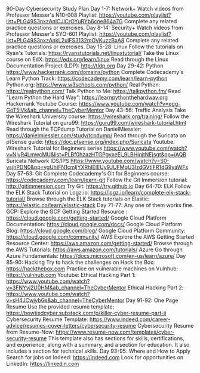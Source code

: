 90-Day Cybersecurity Study Plan
Day 1-7: Network+
Watch videos from Professor Messer's N10-008 Playlist: https://youtube.com/playlist?list=PLG49S3nxzAnlCJiCrOYuRYb6cne864a7G
Complete any related practice questions or exercises.
Day 8-14: Security+
Watch videos from Professor Messer's SYO-601 Playlist: https://youtube.com/playlist?list=PLG49S3nxzAnkL2ulFS3132mOVKuzzBxA8
Complete any related practice questions or exercises.
Day 15-28: Linux
Follow the tutorials on Ryan's Tutorials: https://ryanstutorials.net/linuxtutorial/
Take the Linux course on EdX: https://edx.org/learn/linux
Read through the Linux Documentation Project (LDP): http://tldp.org
Day 29-42: Python
https://www.hackerrank.com/domains/python
Complete Codecademy's Learn Python Track: https://codecademy.com/learn/learn-python
Python.org: https://www.w3schools.com/python/
Real Python: https://realpython.com/
Talk Python to Me: https://talkpython.fm/
Read "Learn Python the Hard Way": https://learnpythonthehardway.org
Hackerrank
Youtube Course:
https://www.youtube.com/watch?v=egg-GoT5iVk&ab_channel=TheCyberMentor
Day 43-56: Traffic Analysis
Take the Wireshark University course: https://wireshark.org/training/
Follow the Wireshark Tutorial on guru99: https://guru99.com/wireshark-tutorial.html
Read through the TCPdump Tutorial on DanielMiessler: https://danielmiessler.com/study/tcpdump/
Read through the Suricata on pfSense guide: https://doc.pfsense.org/index.php/Suricata
Youtube:
Wireshark Tutorial for Beginners series https://www.youtube.com/watch?v=NjvR4LmwcMU&list=PLBf0hzazHTGPgyxeEj_9LBHiqjtNEjsgt&pp=iAQB
Suricata Network IDS/IPS https://www.youtube.com/watch?v=S0-vsjhPDN0&pp=ygUhIFN1cmljYXRhIElEUy9JUFMgU3lzdGVtIFR1dG9yaWFs
Day 57-63: Git
Complete Codecademy's Git for Beginners course: https://codecademy.com/learn/learn-git
Follow the Git Immersion tutorial: http://gitimmersion.com
Try Git: https://try.github.io
Day 64-70: ELK
Follow the ELK Stack Tutorial on Logz.io: https://logz.io/learn/complete-elk-stack-tutorial/
Browse through the ELK Stack tutorials on Elastic: https://elastic.co/learn/elastic-stack
Day 71-77:
Any one of them works fine.
GCP:
Explore the GCP Getting Started Resource : https://cloud.google.com/getting-started/
Google Cloud Platform Documentation: https://cloud.google.com/docs/
Google Cloud Platform Blog: https://cloud.google.com/blog/
Google Cloud Platform Community: https://cloud.google.com/community/
AWS
Explore the AWS Getting Started Resource Center: https://aws.amazon.com/getting-started/
Browse through the AWS Tutorials: https://aws.amazon.com/tutorials/
Azure
Go through Azure Fundamentals: https://docs.microsoft.com/en-us/learn/azure/
Day 85-90: Hacking
Try to hack the challenges on Hack the Box: https://hackthebox.com
Practice on vulnerable machines on Vulnhub: https://vulnhub.com
Youtube:
Ethical Hacking Part 1: https://www.youtube.com/watch?v=3FNYvj2U0HM&ab_channel=TheCyberMentor
Ethical Hacking Part 2: https://www.youtube.com/watch?v=sH4JCwjybGs&ab_channel=TheCyberMentor
Day 91-92: One Page Resume
Use the provided resume template: https://bowtiedcyber.substack.com/p/killer-cyber-resume-part-ii
Cybersecurity Resume Template: https://www.indeed.com/career-advice/resumes-cover-letters/cybersecurity-resume
Cybersecurity Resume from Resume-Now: https://www.resume-now.com/templates/cyber-security-resume This template also has sections for skills, certifications, and experience, along with a summary, and a section for education. It also includes a section for technical skills.
Day 93-95: Where and How to Apply
Search for jobs on Indeed: https://indeed.com Look for opportunities on LinkedIn: https://linkedin.com
